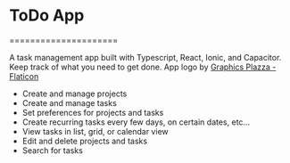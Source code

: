 # ToDo App
=====================

A task management app built with Typescript, React, Ionic, and Capacitor. Keep track of what you need to get done. App logo by <a href="https://www.flaticon.com/authors/graphics-plazza">Graphics Plazza - Flaticon</a>

* Create and manage projects
* Create and manage tasks
* Set preferences for projects and tasks
* Create recurring tasks every few days, on certain dates, etc...
* View tasks in list, grid, or calendar view
* Edit and delete projects and tasks
* Search for tasks